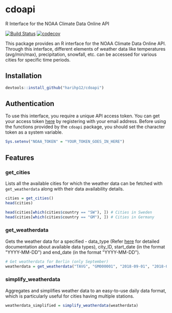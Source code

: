 # cdoapi
R Interface for the NOAA Climate Data Online API

[![Build Status](https://travis-ci.com/harihp12/cdoapi.svg?token=zu39qmCz9tp7Bhzm3kEA&branch=master)](https://travis-ci.com/harihp12/cdoapi)
[![codecov](https://codecov.io/gh/harihp12/cdoapi/branch/master/graph/badge.svg?token=qSGva0cJQs)](https://codecov.io/gh/harihp12/cdoapi)

This package provides an R interface for the NOAA Climate Data Online API. Through this interface, different elements of weather data like temperatures (avg/min/max), precipitation, snowfall, etc. can be accessed for various cities for specific time periods.

## Installation

```R
devtools::install_github("harihp12/cdoapi")
```

## Authentication

To use this interface, you require a unique API access token. You can get your access token [here](https://www.ncdc.noaa.gov/cdo-web/token) by registering with your email address. Before using the functions provided by the `cdoapi` package, you should set the character token as a system variable.

```R
Sys.setenv("NOAA_TOKEN" = "YOUR_TOKEN_GOES_IN_HERE")
```
## Features

### get_cities
Lists all the available cities for which the weather data can be fetched with `get_weatherdata` along with their data availability details.

```R
cities = get_cities()
head(cities)

head(cities[which(cities$country == "SW"), ]) # Cities in Sweden
head(cities[which(cities$country == "GM"), ]) # Cities in Germany
```

### get_weatherdata
Gets the weather data for a specified - data_type (Refer [here](https://docs.opendata.aws/noaa-ghcn-pds/readme.html#element-summary) for detailed documentation about available data types), city_ID, start_date (in the format "YYYY-MM-DD") and end_date (in the format "YYYY-MM-DD").

```R
# Get weatherdata for Berlin (only September)
weatherdata = get_weatherdata("TAVG", "GM000001", "2018-09-01", "2018-09-23")
```

### simplify_weatherdata
Aggregates and simplifies weather data to an easy-to-use daily data format, which is particularly useful for cities having multiple stations.

```R
weatherdata_simplified = simplify_weatherdata(weatherdata)
```

